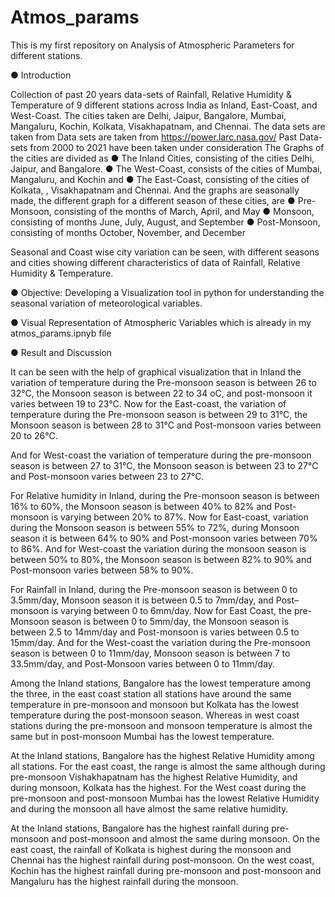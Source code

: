 # Atmos_params
This is my first repository on Analysis of Atmospheric Parameters for different stations.

● Introduction   

Collection of past 20 years data-sets of Rainfall, Relative Humidity & Temperature of 9 different
stations across India as Inland, East-Coast, and West-Coast. The cities taken are Delhi, Jaipur,
Bangalore, Mumbai, Mangaluru, Kochin, Kolkata, Visakhapatnam, and Chennai.
The data sets are taken from Data sets are taken from https://power.larc.nasa.gov/
Past Data-sets from 2000 to 2021 have been taken under consideration
The Graphs of the cities are divided as
● The Inland Cities, consisting of the cities Delhi, Jaipur, and Bangalore.
● The West-Coast, consists of the cities of Mumbai, Mangaluru, and Kochin and
● The East-Coast, consisting of the cities of Kolkata, , Visakhapatnam and Chennai.
And the graphs are seasonally made, the different graph for a different season of these cities, are
● Pre-Monsoon, consisting of the months of March, April, and May
● Monsoon, consisting of months June, July, August, and September
● Post-Monsoon, consisting of months October, November, and December

Seasonal and Coast wise city variation can be seen, with different seasons and cities showing different
characteristics of data of Rainfall, Relative Humidity & Temperature.



● Objective: Developing a Visualization tool in python for understanding the seasonal variation of
meteorological variables.


● Visual Representation of Atmospheric Variables which is already in my atmos_params.ipnyb file


● Result and Discussion

It can be seen with the help of graphical visualization that in Inland the variation of
temperature during the Pre-monsoon season is between 26 to 32°C, the Monsoon season is
between 22 to 34 oC, and post-monsoon it varies between 19 to 23°C.
Now for the East-coast, the variation of temperature during the Pre-monsoon season is
between 29 to 31°C, the Monsoon season is between 28 to 31°C and Post-monsoon varies
between 20 to 26°C.

And for West-coast the variation of temperature during the pre-monsoon season is between 27
to 31°C, the Monsoon season is between 23 to 27°C and Post-monsoon varies between 23 to
27°C.

For Relative humidity in Inland, during the Pre-monsoon season is between 16% to 60%, the
Monsoon season is between 40% to 82% and Post-monsoon is varying between 20% to 87%.
Now for East-coast, variation during the Monsoon season is between 55% to 72%, during
Monsoon season it is between 64% to 90% and Post-monsoon varies between 70% to 86%.
And for West-coast the variation during the monsoon season is between 50% to 80%, the
Monsoon season is between 82% to 90% and Post-monsoon varies between 58% to 90%.

For Rainfall in Inland, during the Pre-monsoon season is between 0 to 3.5mm/day, Monsoon
season it is between 0.5 to 7mm/day, and Post–monsoon is varying between 0 to 6mm/day.
Now for East Coast, the pre-Monsoon season is between 0 to 5mm/day, the Monsoon season is
between 2.5 to 14mm/day and Post-monsoon is varies between 0.5 to 15mm/day.
And for the West-coast the variation during the Pre-monsoon season is between 0 to
11mm/day, Monsoon season is between 7 to 33.5mm/day, and Post-Monsoon varies between 0
to 11mm/day.

Among the Inland stations, Bangalore has the lowest temperature among the three, in the east
coast station all stations have around the same temperature in pre-monsoon and monsoon but
Kolkata has the lowest temperature during the post-monsoon season. Whereas in west coast
stations during the pre-monsoon and monsoon temperature is almost the same but in
post-monsoon Mumbai has the lowest temperature.

At the Inland stations, Bangalore has the highest Relative Humidity among all stations. For the
east coast, the range is almost the same although during pre-monsoon Vishakhapatnam has the
highest Relative Humidity, and during monsoon, Kolkata has the highest. For the West coast
during the pre-monsoon and post-monsoon Mumbai has the lowest Relative Humidity and
during the monsoon all have almost the same relative humidity.

At the Inland stations, Bangalore has the highest rainfall during pre-monsoon and
post-monsoon and almost the same during monsoon. On the east coast, the rainfall of Kolkata
is highest during the monsoon and Chennai has the highest rainfall during post-monsoon. On
the west coast, Kochin has the highest rainfall during pre-monsoon and post-monsoon and
Mangaluru has the highest rainfall during the monsoon.
